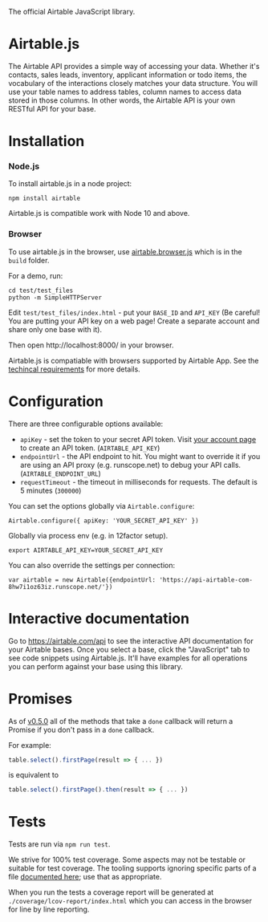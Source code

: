 The official Airtable JavaScript library.

# Airtable.js

The Airtable API provides a simple way of accessing your
data. Whether it's contacts, sales leads, inventory, applicant
information or todo items, the vocabulary of the interactions closely
matches your data structure. You will use your table names to address
tables, column names to access data stored in those columns. In
other words, the Airtable API is your own RESTful API for your
base.

# Installation

### Node.js

To install airtable.js in a node project:

    npm install airtable

Airtable.js is compatible work with Node 10 and above.

### Browser

To use airtable.js in the browser, use [airtable.browser.js](https://github.com/Airtable/airtable.js/blob/master/build/airtable.browser.js) which is in the `build` folder.

For a demo, run:
```
cd test/test_files
python -m SimpleHTTPServer
```

Edit `test/test_files/index.html` - put your `BASE_ID` and `API_KEY` (Be careful! You are putting your API key on a web page! Create a separate account and share only one base with it).

Then open http://localhost:8000/ in your browser.

Airtable.js is compatiable with browsers supported by Airtable App.
See the [techincal requirements](https://support.airtable.com/hc/en-us/articles/217990018) for more details.

# Configuration

There are three configurable options available:

  * `apiKey` - set the token to your secret API token. Visit [your account page](https://airtable.com/account) to create an API token.  (`AIRTABLE_API_KEY`)
  * `endpointUrl` - the API endpoint to hit. You might want to override
    it if you are using an API proxy (e.g. runscope.net) to debug your API calls. (`AIRTABLE_ENDPOINT_URL`)
  * `requestTimeout` - the timeout in milliseconds for requests. The default is 5 minutes (`300000`)

You can set the options globally via `Airtable.configure`:

    Airtable.configure({ apiKey: 'YOUR_SECRET_API_KEY' })


Globally via process env (e.g. in 12factor setup).

    export AIRTABLE_API_KEY=YOUR_SECRET_API_KEY

You can also override the settings per connection:

    var airtable = new Airtable({endpointUrl: 'https://api-airtable-com-8hw7i1oz63iz.runscope.net/'})

# Interactive documentation

Go to https://airtable.com/api to see the interactive API documentation for your Airtable bases. Once you select a base, click the "JavaScript" tab to see code snippets using Airtable.js. It'll have examples for all operations you can perform against your base using this library.

# Promises

As of [v0.5.0](https://github.com/Airtable/airtable.js/releases/tag/v0.5.0) all of the methods that take a `done` callback will return a Promise if you don't pass in a `done` callback.

For example:

```js
table.select().firstPage(result => { ... })
```

is equivalent to

```js
table.select().firstPage().then(result => { ... })
```

# Tests

Tests are run via `npm run test`.

We strive for 100% test coverage. Some aspects may not be testable or suitable
for test coverage. The tooling supports ignoring specific parts of a file
[documented here](https://github.com/istanbuljs/nyc#parsing-hints-ignoring-lines); use that as appropriate.

When you run the tests a coverage report will be generated at `./coverage/lcov-report/index.html`
which you can access in the browser for line by line reporting.

